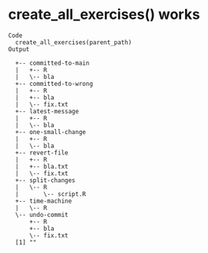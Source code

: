 # create_all_exercises() works

    Code
      create_all_exercises(parent_path)
    Output
      
      +-- committed-to-main
      |   +-- R
      |   \-- bla
      +-- committed-to-wrong
      |   +-- R
      |   +-- bla
      |   \-- fix.txt
      +-- latest-message
      |   +-- R
      |   \-- bla
      +-- one-small-change
      |   +-- R
      |   \-- bla
      +-- revert-file
      |   +-- R
      |   +-- bla.txt
      |   \-- fix.txt
      +-- split-changes
      |   \-- R
      |       \-- script.R
      +-- time-machine
      |   \-- R
      \-- undo-commit
          +-- R
          +-- bla
          \-- fix.txt
      [1] ""


